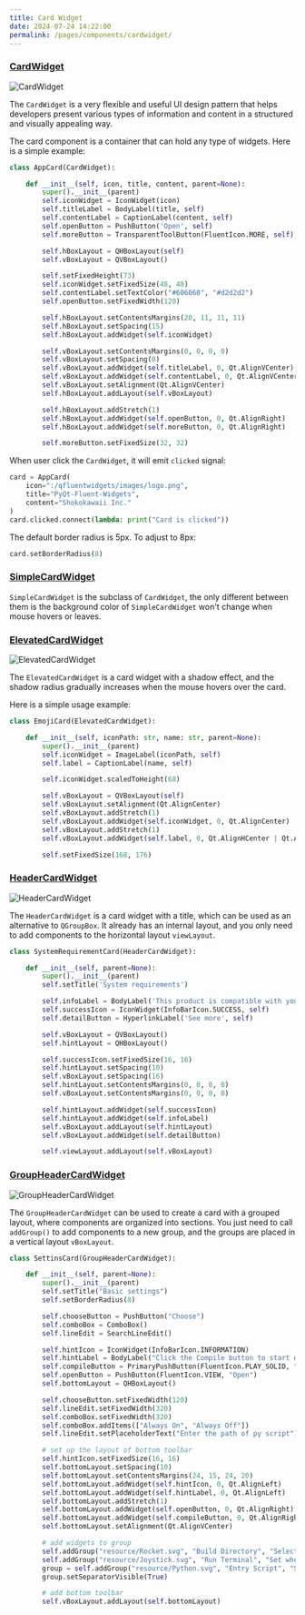 ```yaml
---
title: Card Widget
date: 2024-07-24 14:22:00
permalink: /pages/components/cardwidget/
---
```


### [CardWidget](https://pyqt-fluent-widgets.readthedocs.io/en/latest/autoapi/qfluentwidgets/components/widgets/card_widget/index.html#qfluentwidgets.components.widgets.card_widget.CardWidget)

![CardWidget](/img/components/cardwidget/CardWidget.png)

The `CardWidget` is a very flexible and useful UI design pattern that helps developers present various types of information and content in a structured and visually appealing way.

The card component is a container that can hold any type of widgets. Here is a simple example:

```python
class AppCard(CardWidget):

    def __init__(self, icon, title, content, parent=None):
        super().__init__(parent)
        self.iconWidget = IconWidget(icon)
        self.titleLabel = BodyLabel(title, self)
        self.contentLabel = CaptionLabel(content, self)
        self.openButton = PushButton('Open', self)
        self.moreButton = TransparentToolButton(FluentIcon.MORE, self)

        self.hBoxLayout = QHBoxLayout(self)
        self.vBoxLayout = QVBoxLayout()

        self.setFixedHeight(73)
        self.iconWidget.setFixedSize(48, 48)
        self.contentLabel.setTextColor("#606060", "#d2d2d2")
        self.openButton.setFixedWidth(120)

        self.hBoxLayout.setContentsMargins(20, 11, 11, 11)
        self.hBoxLayout.setSpacing(15)
        self.hBoxLayout.addWidget(self.iconWidget)

        self.vBoxLayout.setContentsMargins(0, 0, 0, 0)
        self.vBoxLayout.setSpacing(0)
        self.vBoxLayout.addWidget(self.titleLabel, 0, Qt.AlignVCenter)
        self.vBoxLayout.addWidget(self.contentLabel, 0, Qt.AlignVCenter)
        self.vBoxLayout.setAlignment(Qt.AlignVCenter)
        self.hBoxLayout.addLayout(self.vBoxLayout)

        self.hBoxLayout.addStretch(1)
        self.hBoxLayout.addWidget(self.openButton, 0, Qt.AlignRight)
        self.hBoxLayout.addWidget(self.moreButton, 0, Qt.AlignRight)

        self.moreButton.setFixedSize(32, 32)
```

When user click the `CardWidget`, it will emit `clicked` signal:
```python
card = AppCard(
    icon=":/qfluentwidgets/images/logo.png",
    title="PyQt-Fluent-Widgets",
    content="Shokokawaii Inc."
)
card.clicked.connect(lambda: print("Card is clicked"))
```

The default border radius is 5px. To adjust to 8px:
```python
card.setBorderRadius(8)
```

### [SimpleCardWidget](https://pyqt-fluent-widgets.readthedocs.io/en/latest/autoapi/qfluentwidgets/components/widgets/card_widget/index.html#qfluentwidgets.components.widgets.card_widget.SimpleCardWidget)

`SimpleCardWidget` is the subclass of `CardWidget`, the only different between them is the background color of `SimpleCardWidget` won't change when mouse hovers or leaves.

### [ElevatedCardWidget](https://pyqt-fluent-widgets.readthedocs.io/en/latest/autoapi/qfluentwidgets/components/widgets/card_widget/index.html#qfluentwidgets.components.widgets.card_widget.ElevatedCardWidget)

![ElevatedCardWidget](/img/components/cardwidget/ElevatedCardWidget.png)

The `ElevatedCardWidget` is a card widget with a shadow effect, and the shadow radius gradually increases when the mouse hovers over the card.

Here is a simple usage example:

```python
class EmojiCard(ElevatedCardWidget):

    def __init__(self, iconPath: str, name: str, parent=None):
        super().__init__(parent)
        self.iconWidget = ImageLabel(iconPath, self)
        self.label = CaptionLabel(name, self)

        self.iconWidget.scaledToHeight(68)

        self.vBoxLayout = QVBoxLayout(self)
        self.vBoxLayout.setAlignment(Qt.AlignCenter)
        self.vBoxLayout.addStretch(1)
        self.vBoxLayout.addWidget(self.iconWidget, 0, Qt.AlignCenter)
        self.vBoxLayout.addStretch(1)
        self.vBoxLayout.addWidget(self.label, 0, Qt.AlignHCenter | Qt.AlignBottom)

        self.setFixedSize(168, 176)
```


### [HeaderCardWidget](https://pyqt-fluent-widgets.readthedocs.io/en/latest/autoapi/qfluentwidgets/components/widgets/card_widget/index.html#qfluentwidgets.components.widgets.card_widget.HeaderCardWidget)

![HeaderCardWidget](/img/components/cardwidget/HeaderCardWidget.png)

The `HeaderCardWidget` is a card widget with a title, which can be used as an alternative to `QGroupBox`. It already has an internal layout, and you only need to add components to the horizontal layout `viewLayout`.

```python
class SystemRequirementCard(HeaderCardWidget):

    def __init__(self, parent=None):
        super().__init__(parent)
        self.setTitle('System requirements')

        self.infoLabel = BodyLabel('This product is compatible with your device. The items with a checkmark symbol meet the system requirements of the developers.', self)
        self.successIcon = IconWidget(InfoBarIcon.SUCCESS, self)
        self.detailButton = HyperlinkLabel('See more', self)

        self.vBoxLayout = QVBoxLayout()
        self.hintLayout = QHBoxLayout()

        self.successIcon.setFixedSize(16, 16)
        self.hintLayout.setSpacing(10)
        self.vBoxLayout.setSpacing(16)
        self.hintLayout.setContentsMargins(0, 0, 0, 0)
        self.vBoxLayout.setContentsMargins(0, 0, 0, 0)

        self.hintLayout.addWidget(self.successIcon)
        self.hintLayout.addWidget(self.infoLabel)
        self.vBoxLayout.addLayout(self.hintLayout)
        self.vBoxLayout.addWidget(self.detailButton)

        self.viewLayout.addLayout(self.vBoxLayout)
```

### [GroupHeaderCardWidget](https://pyqt-fluent-widgets.readthedocs.io/en/latest/autoapi/qfluentwidgets/components/widgets/card_widget/index.html#qfluentwidgets.components.widgets.card_widget.GroupHeaderCardWidget)

![GroupHeaderCardWidget](/img/components/cardwidget/GroupHeaderCardWidget.png)

The `GroupHeaderCardWidget` can be used to create a card with a grouped layout, where components are organized into sections. You just need to call `addGroup()` to add components to a new group, and the groups are placed in a vertical layout `vBoxLayout`.

```python
class SettinsCard(GroupHeaderCardWidget):

    def __init__(self, parent=None):
        super().__init__(parent)
        self.setTitle("Basic settings")
        self.setBorderRadius(8)

        self.chooseButton = PushButton("Choose")
        self.comboBox = ComboBox()
        self.lineEdit = SearchLineEdit()

        self.hintIcon = IconWidget(InfoBarIcon.INFORMATION)
        self.hintLabel = BodyLabel("Click the Compile button to start 👉")
        self.compileButton = PrimaryPushButton(FluentIcon.PLAY_SOLID, "Compile")
        self.openButton = PushButton(FluentIcon.VIEW, "Open")
        self.bottomLayout = QHBoxLayout()

        self.chooseButton.setFixedWidth(120)
        self.lineEdit.setFixedWidth(320)
        self.comboBox.setFixedWidth(320)
        self.comboBox.addItems(["Always On", "Always Off"])
        self.lineEdit.setPlaceholderText("Enter the path of py script")

        # set up the layout of bottom toolbar
        self.hintIcon.setFixedSize(16, 16)
        self.bottomLayout.setSpacing(10)
        self.bottomLayout.setContentsMargins(24, 15, 24, 20)
        self.bottomLayout.addWidget(self.hintIcon, 0, Qt.AlignLeft)
        self.bottomLayout.addWidget(self.hintLabel, 0, Qt.AlignLeft)
        self.bottomLayout.addStretch(1)
        self.bottomLayout.addWidget(self.openButton, 0, Qt.AlignRight)
        self.bottomLayout.addWidget(self.compileButton, 0, Qt.AlignRight)
        self.bottomLayout.setAlignment(Qt.AlignVCenter)

        # add widgets to group
        self.addGroup("resource/Rocket.svg", "Build Directory", "Select the output directory for Nuitka", self.chooseButton)
        self.addGroup("resource/Joystick.svg", "Run Terminal", "Set whether to display the command line terminal", self.comboBox)
        group = self.addGroup("resource/Python.svg", "Entry Script", "Select the entry script of the application", self.lineEdit)
        group.setSeparatorVisible(True)

        # add bottom toolbar
        self.vBoxLayout.addLayout(self.bottomLayout)
```